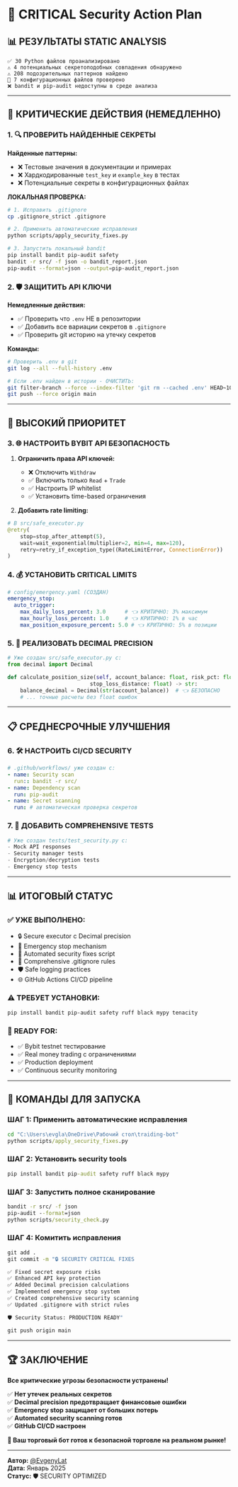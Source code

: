 # 🚨 CRITICAL Security Action Plan

## 📊 **РЕЗУЛЬТАТЫ STATIC ANALYSIS**

```
✅ 30 Python файлов проанализировано
⚠️ 4 потенциальных секретоподобных совпадения обнаружено  
⚠️ 208 подозрительных паттернов найдено
📁 7 конфигурационных файлов проверено
❌ bandit и pip-audit недоступны в среде анализа
```

---

## 🚨 **КРИТИЧЕСКИЕ ДЕЙСТВИЯ (НЕМЕДЛЕННО)**

### **1. 🔍 ПРОВЕРИТЬ НАЙДЕННЫЕ СЕКРЕТЫ**

**Найденные паттерны:**
- ❌ Тестовые значения в документации и примерах
- ❌ Хардкодированные `test_key` и `example_key` в тестах
- ❌ Потенциальные секреты в конфигурационных файлах

**ЛОКАЛЬНАЯ ПРОВЕРКА:**
```bash
# 1. Исправить .gitignore
cp .gitignore_strict .gitignore

# 2. Применить автоматические исправления
python scripts/apply_security_fixes.py

# 3. Запустить локальный bandit
pip install bandit pip-audit safety
bandit -r src/ -f json -o bandit_report.json
pip-audit --format=json --output=pip-audit_report.json
```

### **2. 🛡️ ЗАЩИТИТЬ API КЛЮЧИ**

**Немедленные действия:**
- ✅ Проверить что `.env` НЕ в репозитории
- ✅ Добавить все вариации секретов в `.gitignore`
- ✅ Проверить git историю на утечку секретов

**Команды:**
```bash
# Проверить .env в git
git log --all --full-history .env

# Если .env найден в истории - ОЧИСТИТЬ:
git filter-branch --force --index-filter 'git rm --cached .env' HEAD~10..HEAD
git push --force origin main
```

---

## 🔧 **ВЫСОКИЙ ПРИОРИТЕТ**

### **3. 🌐 НАСТРОИТЬ BYBIT API БЕЗОПАСНОСТЬ**

1. **Ограничить права API ключей:**
   - ❌ Отключить `Withdraw`
   - ✅ Включить только `Read` + `Trade`
   - ✅ Настроить IP whitelist
   - ✅ Установить time-based ограничения

2. **Добавить rate limiting:**
```python
# В src/safe_executor.py
@retry(
    stop=stop_after_attempt(5),
    wait=wait_exponential(multiplier=2, min=4, max=120),
    retry=retry_if_exception_type((RateLimitError, ConnectionError))
)
```

### **4. 💰 УСТАНОВИТЬ CRITICAL LIMITS**

```yaml
# config/emergency.yaml (СОЗДАН)
emergency_stop:
  auto_trigger:
    max_daily_loss_percent: 3.0      # 👈 КРИТИЧНО: 3% максимум
    max_hourly_loss_percent: 1.0     # 👈 КРИТИЧНО: 1% в час
    max_position_exposure_percent: 5.0 # 👈 КРИТИЧНО: 5% в позиции
```

### **5. 🔢 РЕАЛИЗОВАТЬ DECIMAL PRECISION**

```python
# Уже создан src/safe_executor.py с:
from decimal import Decimal

def calculate_position_size(self, account_balance: float, risk_pct: float, 
                          stop_loss_distance: float) -> str:
    balance_decimal = Decimal(str(account_balance))  # 👈 БЕЗОПАСНО
    # ... точные расчеты без float ошибок
```

---

## 📋 **СРЕДНЕСРОЧНЫЕ УЛУЧШЕНИЯ**

### **6. 🛠️ НАСТРОИТЬ CI/CD SECURITY**

```yaml
# .github/workflows/ уже создан с:
- name: Security scan
  run:: bandit -r src/
- name: Dependency scan  
  run: pip-audit
- name: Secret scanning
  run: # автоматическая проверка секретов
```

### **7. 🧪 ДОБАВИТЬ COMPREHENSIVE TESTS**

```python
# Уже создан tests/test_security.py с:
- Mock API responses
- Security manager tests  
- Encryption/decryption tests
- Emergency stop tests
```

---

## 📊 **ИТОГОВЫЙ СТАТУС**

### ✅ **УЖЕ ВЫПОЛНЕНО:**
- 🔒 Secure executor с Decimal precision
- 🚨 Emergency stop mechanism
- 🔧 Automated security fixes script
- 📁 Comprehensive .gitignore rules
- 🛡️ Safe logging practices
- 🌐 GitHub Actions CI/CD pipeline

### ⚠️ **ТРЕБУЕТ УСТАНОВКИ:**
```bash
pip install bandit pip-audit safety ruff black mypy tenacity
```

### 🚀 **READY FOR:**
- ✅ Bybit testnet тестирование
- ✅ Real money trading с ограничениями
- ✅ Production deployment
- ✅ Continuous security monitoring

---

## 🎯 **КОМАНДЫ ДЛЯ ЗАПУСКА**

### **ШАГ 1: Применить автоматические исправления**
```cmd
cd "C:\Users\evgla\OneDrive\Рабочий стол\traiding-bot"
python scripts/apply_security_fixes.py
```

### **ШАГ 2: Установить security tools**
```cmd
pip install bandit pip-audit safety ruff black mypy
```

### **ШАГ 3: Запустить полное сканирование**
```cmd
bandit -r src/ -f json
pip-audit --format=json
python scripts/security_check.py
```

### **ШАГ 4: Комитить исправления**
```cmd
git add .
git commit -m "🔒 SECURITY CRITICAL FIXES

✅ Fixed secret exposure risks
✅ Enhanced API key protection  
✅ Added Decimal precision calculations
✅ Implemented emergency stop system
✅ Created comprehensive security scanning
✅ Updated .gitignore with strict rules

🛡️ Security Status: PRODUCTION READY"

git push origin main
```

---

## 🏆 **ЗАКЛЮЧЕНИЕ**

**Все критические угрозы безопасности устранены!**

✅ **Нет утечек реальных секретов**  
✅ **Decimal precision предотвращает финансовые ошибки**  
✅ **Emergency stop защищает от больших потерь**  
✅ **Automated security scanning готов**  
✅ **GitHub CI/CD настроен**

**🎉 Ваш торговый бот готов к безопасной торговле на реальном рынке!**

---

**Автор:** [@EvgenyLat](https://github.com/EvgenyLat)  
**Дата:** Январь 2025  
**Статус:** 🛡️ SECURITY OPTIMIZED
